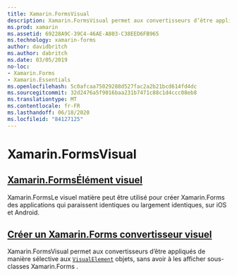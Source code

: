 ```yaml
---
title: Xamarin.FormsVisual
description: Xamarin.FormsVisual permet aux convertisseurs d’être appliqués de manière sélective aux objets VisualElement, sans avoir à effectuer de sous-classes de Xamarin.Forms vues.
ms.prod: xamarin
ms.assetid: 69228A9C-39C4-46AE-A803-C38EED6FB965
ms.technology: xamarin-forms
author: davidbritch
ms.author: dabritch
ms.date: 03/05/2019
no-loc:
- Xamarin.Forms
- Xamarin.Essentials
ms.openlocfilehash: 5c0afcaa75029288d527fac2a2b21bcd614fd4dc
ms.sourcegitcommit: 32d2476a5f9016baa231b7471c88c1d4ccc08eb8
ms.translationtype: MT
ms.contentlocale: fr-FR
ms.lasthandoff: 06/18/2020
ms.locfileid: "84127125"
---
```

# <a name="xamarinforms-visual"></a>Xamarin.FormsVisual

## <a name="xamarinforms-material-visualmaterial-visualmd"></a>[Xamarin.FormsÉlément visuel](material-visual.md)

Xamarin.FormsLe visuel matière peut être utilisé pour créer Xamarin.Forms des applications qui paraissent identiques ou largement identiques, sur iOS et Android.

## <a name="create-a-xamarinforms-visual-renderercreatemd"></a>[Créer un Xamarin.Forms convertisseur visuel](create.md)

Xamarin.FormsVisual permet aux convertisseurs d’être appliqués de manière sélective aux [`VisualElement`](xref:Xamarin.Forms.VisualElement) objets, sans avoir à les afficher sous-classes Xamarin.Forms .
